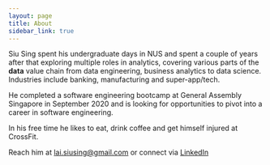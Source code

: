 ```yaml
---
layout: page
title: About
sidebar_link: true
---
```


Siu Sing spent his undergraduate days in NUS and spent a couple of years after that exploring multiple roles in analytics, covering various parts of the **data** value chain from data engineering, business analytics to data science. Industries include banking, manufacturing and super-app/tech. 

He completed a software engineering bootcamp at General Assembly Singapore in September 2020 and is looking for opportunities to pivot into a career in software engineering. 

In his free time he likes to eat, drink coffee and get himself injured at CrossFit.

Reach him at [lai.siusing@gmail.com](mailto:lai.siusing@gmail.com) or connect via [LinkedIn](https://www.linkedin.com/in/siusing/)